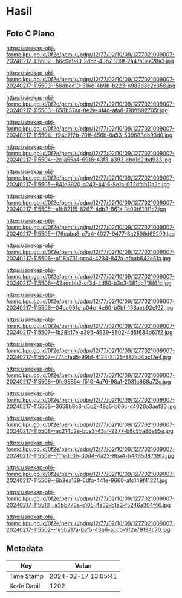 # Hasil

## Foto C Plano

https://sirekap-obj-formc.kpu.go.id/0f2e/pemilu/pdpr/12/77/02/10/09/1277021009007-20240217-115502--b6c9d980-2dbc-43b7-919f-2a47a3ee28a3.jpg

https://sirekap-obj-formc.kpu.go.id/0f2e/pemilu/pdpr/12/77/02/10/09/1277021009007-20240217-115503--56dbcc10-316c-4b9b-b223-6988d8c2e358.jpg

https://sirekap-obj-formc.kpu.go.id/0f2e/pemilu/pdpr/12/77/02/10/09/1277021009007-20240217-115503--658b37aa-8e2e-4f4d-afa8-718ff692705f.jpg

https://sirekap-obj-formc.kpu.go.id/0f2e/pemilu/pdpr/12/77/02/10/09/1277021009007-20240217-115504--f94c7f2b-70ff-456b-8a53-509683db93d0.jpg

https://sirekap-obj-formc.kpu.go.id/0f2e/pemilu/pdpr/12/77/02/10/09/1277021009007-20240217-115504--2e1a55a4-6918-43f3-a393-cbe1e21bd933.jpg

https://sirekap-obj-formc.kpu.go.id/0f2e/pemilu/pdpr/12/77/02/10/09/1277021009007-20240217-115505--841e3920-a242-4416-8e1a-072dfab11a2c.jpg

https://sirekap-obj-formc.kpu.go.id/0f2e/pemilu/pdpr/12/77/02/10/09/1277021009007-20240217-115505--afb821f5-6267-4db2-861a-1c00f610f1c7.jpg

https://sirekap-obj-formc.kpu.go.id/0f2e/pemilu/pdpr/12/77/02/10/09/1277021009007-20240217-115505--f76caba8-c7e4-4027-9477-3a2598d65299.jpg

https://sirekap-obj-formc.kpu.go.id/0f2e/pemilu/pdpr/12/77/02/10/09/1277021009007-20240217-115506--a118b731-aca4-4234-847a-afbab642e51a.jpg

https://sirekap-obj-formc.kpu.go.id/0f2e/pemilu/pdpr/12/77/02/10/09/1277021009007-20240217-115506--42addbb2-cf3d-4d60-b3c3-381dc718f6fc.jpg

https://sirekap-obj-formc.kpu.go.id/0f2e/pemilu/pdpr/12/77/02/10/09/1277021009007-20240217-115506--04ba091c-a04e-4e80-b0bf-138acb92e192.jpg

https://sirekap-obj-formc.kpu.go.id/0f2e/pemilu/pdpr/12/77/02/10/09/1277021009007-20240217-115507--1b28b17e-a395-4939-8502-4d5f634d67f2.jpg

https://sirekap-obj-formc.kpu.go.id/0f2e/pemilu/pdpr/12/77/02/10/09/1277021009007-20240217-115507--774dfad5-99bf-4124-8425-887ad4bcf7e4.jpg

https://sirekap-obj-formc.kpu.go.id/0f2e/pemilu/pdpr/12/77/02/10/09/1277021009007-20240217-115508--0fe95854-f510-4a76-98a1-2031c868a72c.jpg

https://sirekap-obj-formc.kpu.go.id/0f2e/pemilu/pdpr/12/77/02/10/09/1277021009007-20240217-115508--3659b8c3-d5d2-48a5-b06c-c4026a3aef30.jpg

https://sirekap-obj-formc.kpu.go.id/0f2e/pemilu/pdpr/12/77/02/10/09/1277021009007-20240217-115508--ac214c2e-bce3-43af-9377-b8c55a86e65a.jpg

https://sirekap-obj-formc.kpu.go.id/0f2e/pemilu/pdpr/12/77/02/10/09/1277021009007-20240217-115509--711edc0b-d0d4-4a23-8ba4-b4465d8739fa.jpg

https://sirekap-obj-formc.kpu.go.id/0f2e/pemilu/pdpr/12/77/02/10/09/1277021009007-20240217-115509--6b3ea139-6dfa-441e-9660-afc149f41221.jpg

https://sirekap-obj-formc.kpu.go.id/0f2e/pemilu/pdpr/12/77/02/10/09/1277021009007-20240217-115510--a3bb778e-c105-4a32-b1a2-f5246a304f46.jpg

https://sirekap-obj-formc.kpu.go.id/0f2e/pemilu/pdpr/12/77/02/10/09/1277021009007-20240217-115502--1e5b217a-baf5-43b6-acdb-9f2e79194c70.jpg


## Metadata

| Key        | Value               |
| ---------- | ------------------- |
| Time Stamp | 2024-02-17 13:05:41 |
| Kode Dapil | 1202                |



